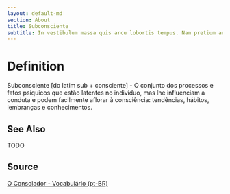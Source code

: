 ```yaml
---
layout: default-md
section: About
title: Subconsciente
subtitle: In vestibulum massa quis arcu lobortis tempus. Nam pretium arcu in odio vulputate luctus.
---
```


# Definition
Subconsciente [do latim sub + consciente] - O conjunto dos processos e fatos psíquicos que estão latentes no indivíduo, mas lhe influenciam a conduta e podem facilmente aflorar à consciência: tendências, hábitos, lembranças e conhecimentos.

## See Also
TODO

## Source
[O Consolador - Vocabulário (pt-BR)](http://www.oconsolador.com.br/linkfixo/vocabulario/principal.html)
